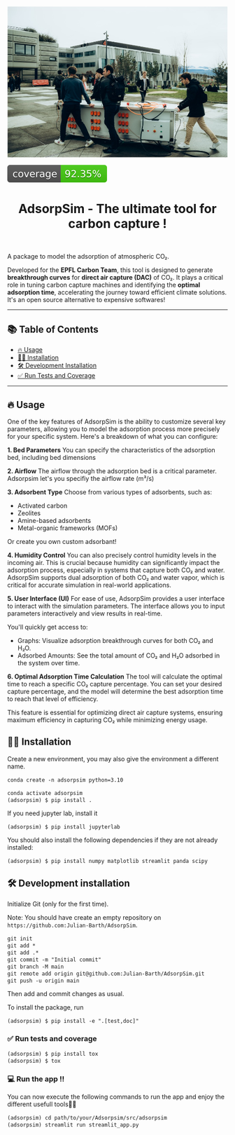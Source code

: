 ![Project Logo](assets/asterix.jpg)

![Coverage Status](assets/coverage-badge.svg)

<h1 align="center">
AdsorpSim - The ultimate tool for carbon capture !
</h1>

<br>

A package to model the adsorption of atmospheric CO₂.

Developed for the **EPFL Carbon Team**, this tool is designed to generate **breakthrough curves** for **direct air capture (DAC)** of CO₂. It plays a critical role in tuning carbon capture machines and identifying the **optimal adsorption time**, accelerating the journey toward efficient climate solutions. It's an open source alternative to expensive softwares!


---

## 📚 Table of Contents

- [🔥 Usage](#-usage)  
- [👩‍💻 Installation](#-installation)  
- [🛠️ Development Installation](#️-development-installation)  
- [✅ Run Tests and Coverage](#run-tests-and-coverage)  

---

## 🔥 Usage
One of the key features of AdsorpSim is the ability to customize several key parameters, allowing you to model the adsorption process more precisely for your specific system. Here's a breakdown of what you can configure:

**1. Bed Parameters**
You can specify the characteristics of the adsorption bed, including bed dimensions

**2. Airflow**
The airflow through the adsorption bed is a critical parameter. Adsorpsim let's you specifiy the airflow rate (m³/s)

**3. Adsorbent Type**
Choose from various types of adsorbents, such as:
- Activated carbon
- Zeolites
- Amine-based adsorbents
- Metal-organic frameworks (MOFs)

Or create you own custom adsorbant!

**4. Humidity Control**
You can also precisely control humidity levels in the incoming air. This is crucial because humidity can significantly impact the adsorption process, especially in systems that capture both CO₂ and water. AdsorpSim supports dual adsorption of both CO₂ and water vapor, which is critical for accurate simulation in real-world applications.

**5. User Interface (UI)**
For ease of use, AdsorpSim provides a user interface to interact with the simulation parameters. The interface allows you to input parameters interactively and view results in real-time.

You'll quickly get access to: 

- Graphs: Visualize adsorption breakthrough curves for both CO₂ and H₂O.
- Adsorbed Amounts: See the total amount of CO₂ and H₂O adsorbed in the system over time.

**6. Optimal Adsorption Time Calculation**
The tool will calculate the optimal time to reach a specific CO₂ capture percentage. You can set your desired capture percentage, and the model will determine the best adsorption time to reach that level of efficiency.

This feature is essential for optimizing direct air capture systems, ensuring maximum efficiency in capturing CO₂ while minimizing energy usage.

## 👩‍💻 Installation

Create a new environment, you may also give the environment a different name. 

```
conda create -n adsorpsim python=3.10 
```

```
conda activate adsorpsim
(adsorpsim) $ pip install .
```

If you need jupyter lab, install it 

```
(adsorpsim) $ pip install jupyterlab
```

You should also install the following dependencies if they are not already installed:
```
(adsorpsim) $ pip install numpy matplotlib streamlit panda scipy 
```


## 🛠️ Development installation

Initialize Git (only for the first time). 

Note: You should have create an empty repository on `https://github.com:Julian-Barth/AdsorpSim`.

```
git init
git add * 
git add .*
git commit -m "Initial commit" 
git branch -M main
git remote add origin git@github.com:Julian-Barth/AdsorpSim.git 
git push -u origin main
```

Then add and commit changes as usual. 

To install the package, run

```
(adsorpsim) $ pip install -e ".[test,doc]"
```



### ✅ Run tests and coverage

```
(adsorpsim) $ pip install tox
(adsorpsim) $ tox
```

### 💻 Run the app !!

You can now execute the following commands to run the app and enjoy the different usefull tools👍🏼

```
(adsorpsim) cd path/to/your/Adsorpsim/src/adsorpsim
(adsorpsim) streamlit run streamlit_app.py
```

